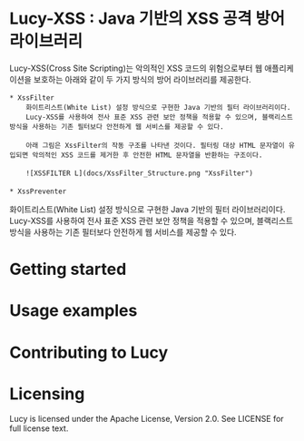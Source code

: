 Lucy-XSS : Java 기반의 XSS 공격 방어 라이브러리
==================================

Lucy-XSS(Cross Site Scripting)는 악의적인 XSS 코드의 위험으로부터 웹 애플리케이션을 보호하는 아래와 같이 두 가지 방식의 방어 라이브러리를 제공한다.

	* XssFilter
		화이트리스트(White List) 설정 방식으로 구현한 Java 기반의 필터 라이브러리이다. 
		Lucy-XSS를 사용하여 전사 표준 XSS 관련 보안 정책을 적용할 수 있으며, 블랙리스트 방식을 사용하는 기존 필터보다 안전하게 웹 서비스를 제공할 수 있다.

		아래 그림은 XssFilter의 작동 구조를 나타낸 것이다. 필터링 대상 HTML 문자열이 유입되면 악의적인 XSS 코드를 제거한 후 안전한 HTML 문자열을 반환하는 구조이다.
		
		![XSSFILTER L](docs/XssFilter_Structure.png "XssFilter")
		
	* XssPreventer

화이트리스트(White List) 설정 방식으로 구현한 Java 기반의 필터 라이브러리이다. 
Lucy-XSS를 사용하여 전사 표준 XSS 관련 보안 정책을 적용할 수 있으며, 블랙리스트 방식을 사용하는 기존 필터보다 안전하게 웹 서비스를 제공할 수 있다.


Getting started
===============


Usage examples
==============


Contributing to Lucy
======================


Licensing
=========
Lucy is licensed under the Apache License, Version 2.0. See LICENSE for full license text.
